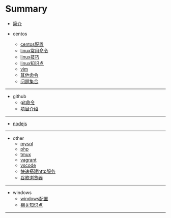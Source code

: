 # Summary

* [简介](INTRO.md)

* centos
  * [centos配置](centos/centos配置.md)
  * [linux常用命令](centos/linux常用命令.md)
  * [linux技巧](centos/linux技巧.md)
  * [linux知识点](centos/linux知识点.md)
  * [vim](centos/vim.md)
  * [其他命令](centos/其他命令.md)
  * [问题集合](centos/问题集合.md)

---

* github
  * [git命令](github/git命令.md)
  * [项目介绍](github/项目介绍.md)

---

* [nodejs](nodejs/NodeJS.md)

---

* other
  * [mysql](other/mysql.md)
  * [php](other/php.md)
  * [tmux](other/tmux.md)
  * [vagrant](other/vagrant.md)
  * [vscode](other/vscode.md)
  * [快速搭建http服务](other/快速搭建http服务.md)
  * [谷歌浏览器](other/谷歌浏览器.md)

---

* windows
  * [windows配置](windows/windows配置.md)
  * [相关知识点](windows/相关知识点.md)

---
